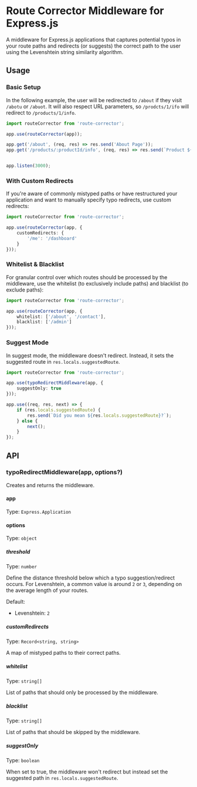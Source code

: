 # Route Corrector Middleware for Express.js

A middleware for Express.js applications that captures potential typos in your
route paths and redirects (or suggests) the correct path to the user using
the Levenshtein string similarity algorithm.

## Usage

### Basic Setup

In the following example, the user will be redirected to `/about` if they visit
`/abotu` or `/abuot`. It will also respect URL parameters, so `/prodcts/1/ifo` will redirect to `/products/1/info`.

```ts
import routeCorrector from 'route-corrector';

app.use(routeCorrector(app));

app.get('/about', (req, res) => res.send('About Page'));
app.get('/products/:productId/info', (req, res) => res.send(`Product ${req.params.productId}`));


app.listen(3000);
```

### With Custom Redirects

If you're aware of commonly mistyped paths or have restructured your application
and want to manually specify typo redirects, use custom redirects:

```ts
import routeCorrector from 'route-corrector';

app.use(routeCorrector(app, {
    customRedirects: {
        '/me': '/dashboard'
    }
}));
```

### Whitelist & Blacklist

For granular control over which routes should be processed by the middleware,
use the whitelist (to exclusively include paths) and blacklist (to exclude
paths):

```ts
import routeCorrector from 'route-corrector';

app.use(routeCorrector(app, {
    whitelist: ['/about', '/contact'],
    blacklist: ['/admin']
}));
```

### Suggest Mode

In suggest mode, the middleware doesn't redirect. Instead, it sets the suggested
route in `res.locals.suggestedRoute`.

```ts
import routeCorrector from 'route-corrector';

app.use(typoRedirectMiddleware(app, {
    suggestOnly: true
}));

app.use((req, res, next) => {
    if (res.locals.suggestedRoute) {
        res.send(`Did you mean ${res.locals.suggestedRoute}?`);
    } else {
        next();
    }
});
```

## API

### typoRedirectMiddleware(app, options?)
Creates and returns the middleware.

#### app
Type: `Express.Application`

#### options
Type: `object`

##### threshold
Type: `number`

Define the distance threshold below which a typo suggestion/redirect occurs. For
Levenshtein, a common value is around `2` or `3`, depending on the average
length of your routes.

Default: 
- Levenshtein: `2`

##### customRedirects
Type: `Record<string, string>`

A map of mistyped paths to their correct paths.

##### whitelist
Type: `string[]`

List of paths that should only be processed by the middleware.

##### blacklist
Type: `string[]`

List of paths that should be skipped by the middleware.

##### suggestOnly
Type: `boolean`

When set to true, the middleware won't redirect but instead set the suggested
path in `res.locals.suggestedRoute`.


